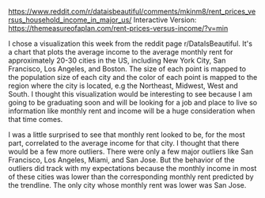 https://www.reddit.com/r/dataisbeautiful/comments/mkinm8/rent_prices_versus_household_income_in_major_us/
Interactive Version: https://themeasureofaplan.com/rent-prices-versus-income/?v=min

I chose a visualization this week from the reddit page r/DataIsBeautiful. It's a chart that plots the average income to the average monthly rent for approximately 20-30 cities in the US, including New York City, San Francisco, Los Angeles, and Boston. The size of each point is mapped to the population size of each city and the color of each point is mapped to the region where the city is located, e.g the Northeast, Midwest, West and South. I thought this visualization would be interesting to see because I am going to be graduating soon and will be looking for a job and place to live so information like monthly rent and income will be a huge consideration when that time comes.

I was a little surprised to see that monthly rent looked to be, for the most part, correlated to the average income for that city. I thought that there would be a few more outliers. There were only a few major outliers like San Francisco, Los Angeles, Miami, and San Jose. But the behavior of the outliers did track with my expectations because the monthly income in most of these cities was lower than the corresponding monthly rent predicted by the trendline. The only city whose monthly rent was lower was San Jose. 
